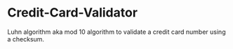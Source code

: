 # Credit-Card-Validator

Luhn algorithm aka mod 10 algorithm to validate a credit card number using a checksum. 